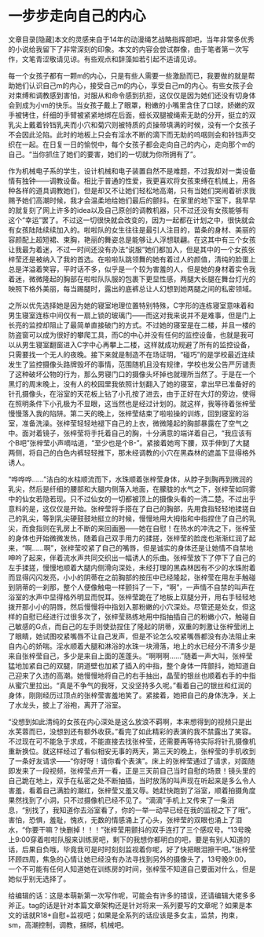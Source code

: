 # 一步步走向自己的内心

文章目录[隐藏]本文的灵感来自于14年的动漫绳艺战略指挥部吧，当年非常多优秀的小说给我留下了非常深刻的印象。本文的内容会尝试群像，由于笔者第一次写作，文笔青涩敬请见谅。有些观点和辞藻如若引起不适请见谅。

每一个女孩子都有一颗m的内心，只是有些人需要一些激励而已，我要做的就是帮助她们认识自己m的内心，接受自己m的内心，享受自己m的内心。有些女孩子会对束缚和调教感到害怕，对服从和命令感到抗拒，这仅仅是因为她们还没有切身体会到成为小m的快乐。当女孩子戴上了眼罩，粉嫩的小嘴里含住了口球，娇嫩的双手被铐住，纤细的手臂被紧紧地绑在后面，细长双腿被绳索无助的分开，挺立的双乳尖上戴着铃铛乳夹而小穴和菊穴则被特质的贞操带填满的时候，没有一个女孩子不会因此沦陷。此时的地板上只会有淫水不断的滴下而无助的呜咽则会和铃铛声交织在一起。在日复一日的愉悦中，每个女孩子都会走向自己的内心，走向那个m的自己。“当你抓住了她们的要害，她们的一切就为你所拥有了”。

作为机械电子系的学生，设计机械和电子装置自然不是难题，不过我却对一类设备情有独钟——调教设备。相比于普通的性爱，我更喜欢将女孩束缚在机械上，用各种各样的道具调教她们，但是却又不让她们轻松地高潮，只有当她们哭闹着祈求我赐予她们高潮时候，我才会温柔地给她们最后的颤抖。在家里的地下室下，我早早的就复刻了网上许多的idea以及自己原创的调教机器，只不过还没有女孩能够有这个“幸运”罢了。不过这一切很快就会改变的，因为一起都在计划之中，很快就会有女孩陆陆续续加入的。啦啦队的女生往往是最引人注目的，苗条的身材、美丽的容颜配上超短裙、束胸，艳丽的舞姿总是能够让人浮想联翩。在这其中有三个女孩让我最为着迷，不过一时间还没有办法“说服”她们都加入，但是其中的一个女孩张梓莹还是被纳入了我的首选。在啦啦队跳领舞的她有着过人的颜值，清纯的脸蛋上总是洋溢着笑容，平时话不多，似乎是一个较为害羞的人，但是她的身材着实令我着迷，微微隆起的胸部在啦啦队队服的包裹下更显性感，两腿大长腿在舞台灯光的映照下格外美丽，每当踢腿时，露出的底裤总让人幻想到她两腿之间的私密领域。

之所以优先选择她是因为她的寝室地理位置特别特殊，C字形的连栋寝室意味着和男生寝室连栋中间仅有一扇上锁的玻璃门——而这对我来说并不是难事，但是门上长亮的监控却阻止了最简单直接破门的方式。不过她的寝室是在二楼，并且一楼的防盗窗可以成为很好的攀爬工具，而C的中心并没有任何的监控设备，也就是我可以从男生寝室翻窗进入C字中心再攀上二楼，这样就成功规避了所有的监控设备，只需要找一个无人的夜晚。接下来就是制造不在场证明，“碰巧”的是学校最近连续发生了监控摄像头路牌毁坏的事情，范围随机且没有规律，学校也发公告严厉谴责了这种破坏公物的行为，那么男寝门口的摄像头坏掉也就理所当然了。于是在一个黑灯的周末晚上，没有人的校园里我依照计划翻入了她的寝室，拿出早已准备好的针孔摄像头，在浴室的天花板上钻了小孔按了进去，由于正好在大灯的旁边，使得在照明条件下小孔极为不显眼，这当然也是经过计划的。就这样，我等待着张梓莹慢慢落入我的陷阱。第二天的晚上，张梓莹结束了啦啦操的训练，回到寝室的浴室，准备洗澡。张梓莹轻轻地褪下自己的上衣，微微隆起的胸部暴露在了空气之中。面对着镜子，张梓莹将手托着自己的胸，十分满意的端详着自己，“我应该有个B吧”张梓莹小声嘀咕道，“至少也是个B-”。紧接着她弯下腰，双手伸到了大腿两侧，将自己的白色内裤轻轻推下，那未经调教的小穴在黑森林的遮盖下显得格外诱人。

“哗哗哗……”洁白的水柱顺流而下，水珠顺着张梓莹身体，从脖子到胸再到微润的乳尖，然后是纤细的腰部和大腿内侧落入地面，在朦胧的水气之下，张梓莹如同雾中的仙女若隐若现。只不过仙女的一切都被顶上的摄像头看的一清二楚。不过出乎意料的是，这仅仅是开始。张梓莹将手搭在了自己的胸部，先用食指轻轻地揉搓自己的乳尖，等到乳尖硬鼓鼓地挺立的时候，慢慢地用大拇指和中指捏住了自己的乳尖，而食指则在乳房上不断的来回画圈——她在自慰！在热水的冲洗之下，张梓莹的身体也开始微微发热，随着自己双手用力的揉搓，张梓莹的脸庞也渐渐红润了起来，“啊……啊”，张梓莹咬紧了自己的嘴唇，但是诚实的身体还是让她情不自禁地呻吟了起来，伴着流水声共同交织出一幅诱人的乐曲。张梓莹放下了停下了自己的左手揉搓，慢慢地顺着大腿内侧滑向深处，未经打理的黑森林因有不少的水珠附着而显得闪闪发亮，小小的阴蒂在之前胸部的按压中已经隆起，张梓莹在用左手触碰到阴蒂的一刹那，整个人便像触电一样颤抖了一下，“啊”，一声情不自禁的叫声在浴室的水声中显得格外明显而悦耳。张梓莹跪在了地板上双腿分开，用右手轻轻地拨开那小小的阴唇，然后慢慢将中指划入那粉嫩的小穴深处。尽管还是处女，但这样的自慰已经进行过很多次了，张梓莹熟练地用中指抽插自己的粉嫩小穴，触碰自己敏感的G点，而自己的左手则使劲捏住了隆起的阴蒂，双重的刺激让张梓莹闭上了眼睛，她试图咬紧嘴唇不让自己发声，但是不论怎么咬紧嘴唇都没有办法阻止来自内心的娇喘。淫水顺着大腿和淋浴的水珠一块滑落，地上的水已经分不清多少是来自张梓莹自己，多少是来自上面的莲蓬头。“啊啊啊……”随着一声大叫，张梓莹猛地加紧自己的双腿，阴道壁也加紧了插入的中指，整个身体一阵颤抖，她知道自己迎来了久违的高潮。她慢慢地将自己的右手抽出，晶莹的银丝也顺着右手的中指从蜜穴里拉出。“真是不争气的我呀，又没坚持多久呢。”看着自己的银丝和红润的身体，刚刚经历过顶点的张梓莹害羞地笑了。紧接着，她把自己的身体洗净，关上了水龙头，披上了浴袍，离开了浴室。

“没想到如此清纯的女孩在内心深处是这么放浪不羁啊，本来想得到的视频只是出水芙蓉而已，没想到还有额外收获。”看完了如此精彩的表演的我不禁露出了笑容。不过现在可不能急于求成，不能直接去找张梓莹，还需要再等待实际将针孔摄像机重新换位。就这样经过了看似相安无事的两天，第三天的晚上，张梓莹的手机收到了一条好友请求——“你好呀！请你看个表演”。床上的张梓莹通过了请求，对面随即发来了一段视频，张梓莹点开一看，正是三天前自己当时自慰的场景！镜头里的自己跪在地上，双手在私密之处不断抽插，当时放荡的叫声现在听起来是多么令人害羞，看着自己满脸的潮红，张梓莹又羞又辱。她赶快跑到了浴室，顺着拍摄角度果然找到了小洞，只不过摄像机已经不见了。“滴滴”手机上又传来了一条消息，“别找了，我知道你去浴室看了，你的一举一动早已经在我的监视之下了哦”。害怕，恐惧，羞耻，愧疚，无数的情感涌上了心头，张梓莹的双眼也涌上了泪水，“你要干嘛？快删掉！！！”张梓莹用颤抖的双手连打了三个感叹号。“13号晚上9:00穿着啦啦队服来训练房吧，剩下的我想你都明白的吧，要是有别人知道的话，后果自负哦，毕竟我可是时时刻刻监视着你呢，好了快把眼泪擦干吧。”张梓莹环顾四周，焦急的心情让她已经没有办法寻找到另外的摄像头了，13号晚9:00，一个不可能有任何人知道她在训练房的时间，张梓莹不知道自己要面对什么，但是她似乎别无选择了。 

给编辑的话：这是本萌新第一次写作呢，可能会有许多的错误，还请编辑大佬多多斧正。tag的话是针对本篇文章架构还是针对将来一系列要写的文章呢？如果是本文的话就R18+自慰+监视吧；如果是全系列的话应该是多女主，监禁，拘束，sm，高潮控制，调教，捆绑，机械吧。
